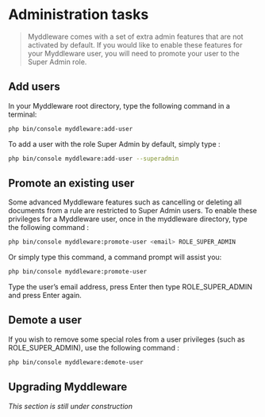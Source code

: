 # Administration tasks

> Myddleware comes with a set of extra admin features that are not activated by default. If you would like to enable these features for your Myddleware user, you will need to promote your user to the Super Admin role.

## Add users

In your Myddleware root directory, type the following command in a terminal:

```bash
php bin/console myddleware:add-user
```

To add a user with the role Super Admin by default, simply type :

```bash
php bin/console myddleware:add-user --superadmin
```

## Promote an existing user

Some advanced Myddleware features such as cancelling or deleting all documents from a rule are restricted to Super Admin users. To enable these privileges for a Myddleware user, once in the myddleware directory, type the following command :

```bash
php bin/console myddleware:promote-user <email> ROLE_SUPER_ADMIN
```

Or simply type this command, a command prompt will assist you:

```bash
php bin/console myddleware:promote-user
```

Type the user’s email address, press Enter then type ROLE_SUPER_ADMIN and press Enter again.

## Demote a user

If you wish to remove some special roles from a user privileges (such as ROLE_SUPER_ADMIN), use the following command :

```bash
php bin/console myddleware:demote-user
```




## Upgrading Myddleware

*This section is still under construction*